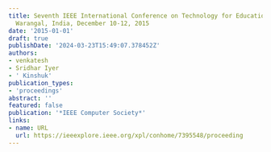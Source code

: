```yaml
---
title: Seventh IEEE International Conference on Technology for Education, T4E 2015,
  Warangal, India, December 10-12, 2015
date: '2015-01-01'
draft: true
publishDate: '2024-03-23T15:49:07.378452Z'
authors:
- venkatesh
- Sridhar Iyer
- ' Kinshuk'
publication_types:
- 'proceedings'
abstract: ''
featured: false
publication: '*IEEE Computer Society*'
links:
- name: URL
  url: https://ieeexplore.ieee.org/xpl/conhome/7395548/proceeding
---
```


